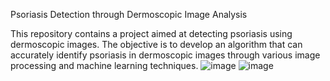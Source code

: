 Psoriasis Detection through Dermoscopic Image Analysis



This repository contains a project aimed at detecting psoriasis using dermoscopic images. The objective is to develop an algorithm that can accurately identify psoriasis in dermoscopic images through various image processing and machine learning techniques.
![image](https://github.com/GabrielDobre2506/NAPSI_Score_AI/assets/97887231/96807cca-dabb-498d-9c5a-4d5070ad8c6b)
![image](https://github.com/GabrielDobre2506/NAPSI_Score_AI/assets/97887231/f544c453-cd52-44d1-bbff-9ccb0a33e45c)

